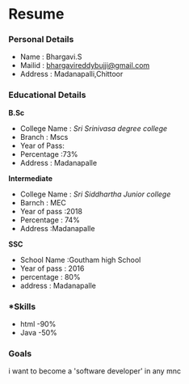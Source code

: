 # Resume
### Personal Details
- Name : Bhargavi.S<br>
- Mailid : bhargavireddybujji@gmail.com <br>
- Address : Madanapalli,Chittoor <br>
### Educational Details
**B.Sc**
- College Name : _Sri Srinivasa degree college_<br>
- Branch : Mscs<br>
- Year of Pass:<br>
- Percentage :73% <br>
- Address : Madanapalle<br>

**Intermediate**
- College Name : _Sri Siddhartha Junior college_<br>
- Barnch : MEC <br>
- Year of pass :2018 <br>
- Percentage : 74% <br>
- Address :Madanapalle<br>

**SSC**
- School Name :Goutham high School<br>
- Year of pass : 2016<br>
- percentage : 80%
- address : Madanapalle

### ***Skills**
- html -90%
- Java -50%

### **Goals**
i want to become a 'software developer' in any mnc
